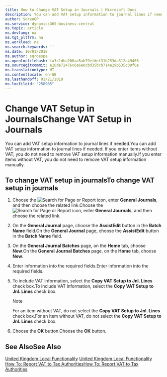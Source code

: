 ```yaml
---
title: How to Change VAT Setup in Journals | Microsoft Docs
description: You can add VAT setup information to journal lines if needed. If you enter items without VAT, you do not need to remove VAT setup information manually.
author: SorenGP
ms.service: dynamics365-business-central
ms.topic: article
ms.devlang: na
ms.tgt_pltfrm: na
ms.workload: na
ms.search.keywords: ''
ms.date: 10/01/2018
ms.author: sgroespe
ms.openlocfilehash: fa3c1dba200aa5ab79efdef31b253da312a49466
ms.sourcegitcommit: e10de72476c6a6e0cbd35bcb714a29b535c39f0e
ms.translationtype: HT
ms.contentlocale: en-GB
ms.lasthandoff: 01/21/2019
ms.locfileid: "258985"
---
```

# <a name="change-vat-setup-in-journals"></a><span data-ttu-id="996ed-104">Change VAT Setup in Journals</span><span class="sxs-lookup"><span data-stu-id="996ed-104">Change VAT Setup in Journals</span></span>
<span data-ttu-id="996ed-105">You can add VAT setup information to journal lines if needed.</span><span class="sxs-lookup"><span data-stu-id="996ed-105">You can add VAT setup information to journal lines if needed.</span></span> <span data-ttu-id="996ed-106">If you enter items without VAT, you do not need to remove VAT setup information manually.</span><span class="sxs-lookup"><span data-stu-id="996ed-106">If you enter items without VAT, you do not need to remove VAT setup information manually.</span></span>  

## <a name="to-change-vat-setup-in-journals"></a><span data-ttu-id="996ed-107">To change VAT setup in journals</span><span class="sxs-lookup"><span data-stu-id="996ed-107">To change VAT setup in journals</span></span>  

1.  <span data-ttu-id="996ed-108">Choose the ![Search for Page or Report](../../media/ui-search/search_small.png "Search for Page or Report icon") icon, enter **General Journals**, and then choose the related link.</span><span class="sxs-lookup"><span data-stu-id="996ed-108">Choose the ![Search for Page or Report](../../media/ui-search/search_small.png "Search for Page or Report icon") icon, enter **General Journals**, and then choose the related link.</span></span>  
2.  <span data-ttu-id="996ed-109">On the **General Journal** page, choose the **AssistEdit** button in the **Batch Name** field.</span><span class="sxs-lookup"><span data-stu-id="996ed-109">On the **General Journal** page, choose the **AssistEdit** button in the **Batch Name** field.</span></span>  
3.  <span data-ttu-id="996ed-110">On the **General Journal Batches** page, on the **Home** tab, choose **New**.</span><span class="sxs-lookup"><span data-stu-id="996ed-110">On the **General Journal Batches** page, on the **Home** tab, choose **New**.</span></span>  
4.  <span data-ttu-id="996ed-111">Enter information into the required fields.</span><span class="sxs-lookup"><span data-stu-id="996ed-111">Enter information into the required fields.</span></span>  
5.  <span data-ttu-id="996ed-112">To include VAT information, select the **Copy VAT Setup to Jnl. Lines** check box.</span><span class="sxs-lookup"><span data-stu-id="996ed-112">To include VAT information, select the **Copy VAT Setup to Jnl. Lines** check box.</span></span>  

    > [!NOTE]  
    >  <span data-ttu-id="996ed-113">For an item without VAT, do not select the **Copy VAT Setup to Jnl. Lines** check box.</span><span class="sxs-lookup"><span data-stu-id="996ed-113">For an item without VAT, do not select the **Copy VAT Setup to Jnl. Lines** check box.</span></span>  

6.  <span data-ttu-id="996ed-114">Choose the **OK** button.</span><span class="sxs-lookup"><span data-stu-id="996ed-114">Choose the **OK** button.</span></span>  

## <a name="see-also"></a><span data-ttu-id="996ed-115">See Also</span><span class="sxs-lookup"><span data-stu-id="996ed-115">See Also</span></span>  
<span data-ttu-id="996ed-116">[United Kingdom Local Functionality](united-kingdom-local-functionality.md) </span><span class="sxs-lookup"><span data-stu-id="996ed-116">[United Kingdom Local Functionality](united-kingdom-local-functionality.md) </span></span>  
[<span data-ttu-id="996ed-117">How To: Report VAT to Tax Authorities</span><span class="sxs-lookup"><span data-stu-id="996ed-117">How To: Report VAT to Tax Authorities</span></span>](../../finance-how-report-vat.md)
